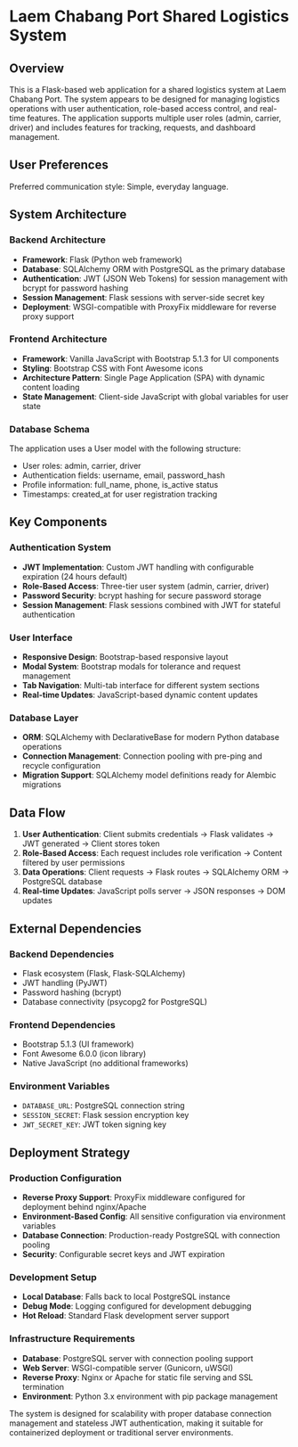 # Laem Chabang Port Shared Logistics System

## Overview

This is a Flask-based web application for a shared logistics system at Laem Chabang Port. The system appears to be designed for managing logistics operations with user authentication, role-based access control, and real-time features. The application supports multiple user roles (admin, carrier, driver) and includes features for tracking, requests, and dashboard management.

## User Preferences

Preferred communication style: Simple, everyday language.

## System Architecture

### Backend Architecture
- **Framework**: Flask (Python web framework)
- **Database**: SQLAlchemy ORM with PostgreSQL as the primary database
- **Authentication**: JWT (JSON Web Tokens) for session management with bcrypt for password hashing
- **Session Management**: Flask sessions with server-side secret key
- **Deployment**: WSGI-compatible with ProxyFix middleware for reverse proxy support

### Frontend Architecture
- **Framework**: Vanilla JavaScript with Bootstrap 5.1.3 for UI components
- **Styling**: Bootstrap CSS with Font Awesome icons
- **Architecture Pattern**: Single Page Application (SPA) with dynamic content loading
- **State Management**: Client-side JavaScript with global variables for user state

### Database Schema
The application uses a User model with the following structure:
- User roles: admin, carrier, driver
- Authentication fields: username, email, password_hash
- Profile information: full_name, phone, is_active status
- Timestamps: created_at for user registration tracking

## Key Components

### Authentication System
- **JWT Implementation**: Custom JWT handling with configurable expiration (24 hours default)
- **Role-Based Access**: Three-tier user system (admin, carrier, driver)
- **Password Security**: bcrypt hashing for secure password storage
- **Session Management**: Flask sessions combined with JWT for stateful authentication

### User Interface
- **Responsive Design**: Bootstrap-based responsive layout
- **Modal System**: Bootstrap modals for tolerance and request management
- **Tab Navigation**: Multi-tab interface for different system sections
- **Real-time Updates**: JavaScript-based dynamic content updates

### Database Layer
- **ORM**: SQLAlchemy with DeclarativeBase for modern Python database operations
- **Connection Management**: Connection pooling with pre-ping and recycle configuration
- **Migration Support**: SQLAlchemy model definitions ready for Alembic migrations

## Data Flow

1. **User Authentication**: Client submits credentials → Flask validates → JWT generated → Client stores token
2. **Role-Based Access**: Each request includes role verification → Content filtered by user permissions
3. **Data Operations**: Client requests → Flask routes → SQLAlchemy ORM → PostgreSQL database
4. **Real-time Updates**: JavaScript polls server → JSON responses → DOM updates

## External Dependencies

### Backend Dependencies
- Flask ecosystem (Flask, Flask-SQLAlchemy)
- JWT handling (PyJWT)
- Password hashing (bcrypt)
- Database connectivity (psycopg2 for PostgreSQL)

### Frontend Dependencies
- Bootstrap 5.1.3 (UI framework)
- Font Awesome 6.0.0 (icon library)
- Native JavaScript (no additional frameworks)

### Environment Variables
- `DATABASE_URL`: PostgreSQL connection string
- `SESSION_SECRET`: Flask session encryption key
- `JWT_SECRET_KEY`: JWT token signing key

## Deployment Strategy

### Production Configuration
- **Reverse Proxy Support**: ProxyFix middleware configured for deployment behind nginx/Apache
- **Environment-Based Config**: All sensitive configuration via environment variables
- **Database Connection**: Production-ready PostgreSQL with connection pooling
- **Security**: Configurable secret keys and JWT expiration

### Development Setup
- **Local Database**: Falls back to local PostgreSQL instance
- **Debug Mode**: Logging configured for development debugging
- **Hot Reload**: Standard Flask development server support

### Infrastructure Requirements
- **Database**: PostgreSQL server with connection pooling support
- **Web Server**: WSGI-compatible server (Gunicorn, uWSGI)
- **Reverse Proxy**: Nginx or Apache for static file serving and SSL termination
- **Environment**: Python 3.x environment with pip package management

The system is designed for scalability with proper database connection management and stateless JWT authentication, making it suitable for containerized deployment or traditional server environments.